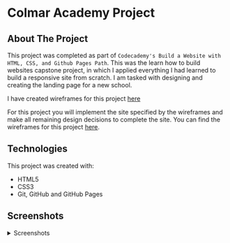#  Colmar Academy Project

## About The Project

This project was completed as part of `Codecademy's Build a Website with HTML, CSS, and Github Pages Path`. This was the learn how to build websites capstone project, in which I applied everything I had learned to build a responsive site from scratch. I am tasked with designing and creating the landing page for a new school.

I have created wireframes for this project [here](https://github.com/ganeshyevle/colmar-academy-project/blob/main/wireframes/Colmar%20Academy%20Project%20Wireframes.pdf)

For this project you will implement the site specified by the wireframes and make all remaining design decisions to complete the site. You can find the wireframes for this project [here](https://content.codecademy.com/courses/freelance-1/capstone-2/colmar-academy-spec.png).

## Technologies

This project was created with:

- HTML5
- CSS3
- Git, GitHub and GitHub Pages

## Screenshots

<details>
<summary>Screenshots</summary>
<img src="README\FistPage.png">
<img src="README\SecondPage.png">
<img src="README\ThirdPage.png">
<img src="README\ForthPage.png">

</details>
